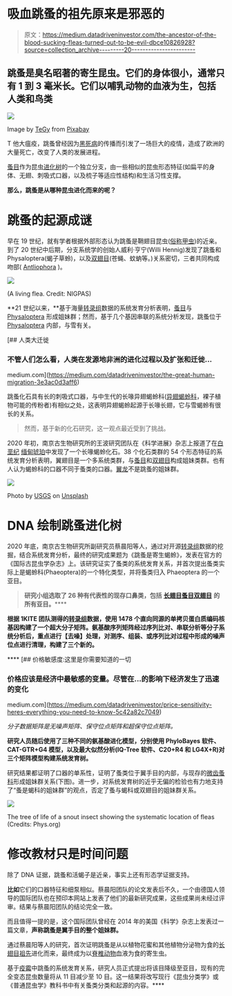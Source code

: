 # 吸血跳蚤的祖先原来是邪恶的

> 原文：<https://medium.datadriveninvestor.com/the-ancestor-of-the-blood-sucking-fleas-turned-out-to-be-evil-dbce10826928?source=collection_archive---------20----------------------->

## 跳蚤是臭名昭著的寄生昆虫。它们的身体很小，通常只有 1 到 3 毫米长。它们以哺乳动物的血液为生，包括人类和鸟类

![](img/8d33ac056845e2323f58aa4b4fa33d58.png)

Image by [TeGy](https://pixabay.com/users/tegy-3785262/?utm_source=link-attribution&utm_medium=referral&utm_campaign=image&utm_content=1832201) from [Pixabay](https://pixabay.com/?utm_source=link-attribution&utm_medium=referral&utm_campaign=image&utm_content=1832201)

T 他大瘟疫，跳蚤曾经因为[黑死病](https://en.wikipedia.org/wiki/Black_Death)的传播而引发了一场巨大的疫情，造成了欧洲的大量死亡，改变了人类的发展进程。

[蚤目](https://en.wikipedia.org/wiki/Siphonaptera)作为昆虫[进化树](https://en.wikipedia.org/wiki/Phylogenetics)的一个独立分支，由一些相似的昆虫形态特征(如扁平的身体、无翅、刺吸式口器，以及梳子等适应性结构)和生活习性支撑。

**那么，跳蚤是从哪种昆虫进化而来的呢？**

# **跳蚤的起源成谜**

早在 19 世纪，就有学者根据外部形态认为跳蚤是鞘翅目昆虫([俗称甲虫](https://en.wikipedia.org/wiki/Beetle))的近亲。到了 20 世纪中后期，分支系统学的创始人威利·亨宁(Willi Hennig)发现了跳蚤和 Physaloptera(蝎子草蛉)，以及[双翅目](https://en.wikipedia.org/wiki/Fly)(苍蝇、蚊蚋等。)关系密切，三者共同构成吻部( [Antliophora](https://en.wikipedia.org/wiki/Panorpida) )。

![](img/1f1cee04c974385b057ecc350c123f37.png)

(A living flea. Credit: NIGPAS)

**21 世纪以来，**基于海量[转录组](https://en.wikipedia.org/wiki/Transcriptome)数据的系统发育分析表明，[蚤目](https://en.wikipedia.org/wiki/Flea)与 [Physaloptera](https://en.wikipedia.org/wiki/Physaloptera) 形成姐妹群；然而，基于几个基因串联的系统分析发现，跳蚤位于 [Physaloptera](https://en.wikipedia.org/wiki/Physaloptera) 内部，与雪有关。

[](https://medium.com/datadriveninvestor/the-great-human-migration-3e3ac0d3aff6) [## 人类大迁徙

### 不管人们怎么看，人类在发源地非洲的进化过程以及扩张和迁徙…

medium.com](https://medium.com/datadriveninvestor/the-great-human-migration-3e3ac0d3aff6) 

跳蚤化石具有长的刺吸式口器，与中生代的长喙异翅蝎蛉科([异翅蝎蛉科](https://en.wikipedia.org/wiki/Aneuretopsychidae)，裸子植物可能的传粉者)有相似之处，这表明异翅蝎蛉起源于长喙长翅，它与雪蝎蛉有很长的关系。

> 然而，基于新的化石研究，这一观点最近受到了挑战。

2020 年初，南京古生物研究所的王波研究团队在《科学进展》杂志上报道了在[白垩纪](https://en.wikipedia.org/wiki/Cretaceous) [缅甸琥珀](https://en.wikipedia.org/wiki/Burmese_amber)中发现了一个长喙蝎蛉化石。38 个化石类群的 54 个形态特征的系统发育分析表明，翼翅目是一个多系统类群，与[蚤目](https://en.wikipedia.org/wiki/Flea)和[双翅目](https://en.wikipedia.org/wiki/Fly)构成姐妹类群。也有人认为蝎蛉科的口器不同于蚤类的口器。[翼龙](https://www.thefreedictionary.com/-pteran)不是跳蚤的姐妹群。

![](img/8e52627b69f4157d37de83188c6c9980.png)

Photo by [USGS](https://unsplash.com/@usgs?utm_source=unsplash&utm_medium=referral&utm_content=creditCopyText) on [Unsplash](https://unsplash.com/s/photos/fly-fiction?utm_source=unsplash&utm_medium=referral&utm_content=creditCopyText)

# **DNA 绘制跳蚤进化树**

2020 年底，南京古生物研究所副研究员蔡晨阳等人，通过对开源[转录组](https://en.wikipedia.org/wiki/Transcriptome)数据的挖掘，结合系统发育分析，最终的研究成果题为《跳蚤是寄生蝎蛉》，发表在官方的《国际古昆虫学杂志》上。该研究证实了蚤类的系统发育关系，并首次提出蚤类实际上是蝎蛉科(Phaeoptera)的一个特化类型，并将蚤类归入 Phaeoptera 的一个亚目。

> **研究小组选取了 26 种有代表性的现存口鼻类，包括** [**长翅目**](https://en.wikipedia.org/wiki/Mecoptera)**[**蚤目**](https://en.wikipedia.org/wiki/Flea)**[**双翅目**](https://en.wikipedia.org/wiki/Fly) **的所有亚目。******

****根据 1KITE 团队测得的[转录组](https://en.wikipedia.org/wiki/Transcriptome)数据，使用 1478 个直向同源的单拷贝蛋白质编码核基因构建了一个超大分子矩阵。氨基酸序列矩阵经过序列比对、串联分析等分子系统分析后，重点进行**【去噪】**处理，对测序、组装、或序列比对过程中形成的噪声位点进行清理，构建了三个新的。****

****[](https://medium.com/datadriveninvestor/price-sensitivity-heres-everything-you-need-to-know-5c42a82c7049) [## 价格敏感度:这里是你需要知道的一切

### 价格应该是经济中最敏感的变量。尽管在…的影响下经济发生了迅速的变化

medium.com](https://medium.com/datadriveninvestor/price-sensitivity-heres-everything-you-need-to-know-5c42a82c7049) 

*分子数据矩阵是无噪声矩阵、保守位点矩阵和超保守位点矩阵。*

**研究人员随后使用了三种不同的氨基酸进化模型，分别使用 PhyloBayes 软件、CAT-GTR+G4 模型，以及最大似然分析(IQ-Tree 软件、C20+R4 和 LG4X+R)对三个矩阵模型构建系统发育树。**

研究结果都证明了口器的单系性，证明了蚤类位于翼手目的内部，与现存的[微齿蚤科](https://en.wikipedia.org/wiki/Nannochoristidae)形成姐妹群关系(下图)。进一步，对系统发育树的近乎无偏的检验也有力地支持了“蚤是蝎科的姐妹群”的观点，否定了蚤与蝎科或双翅目的姐妹群关系。

![](img/19a4b7a0806887e76ce03b8caa7d988f.png)

The tree of life of a snout insect showing the systematic location of fleas (Credits: Phys.org)

# **修改教材只是时间问题**

除了 DNA 证据，跳蚤和活蝎子是近亲，事实上还有形态学证据支持。

**比如**它们的口器特征和细泵相似。蔡晨阳团队的论文发表后不久，一个由德国人领导的国际团队也在预印本网站上发表了他们的最新研究成果，这些成果尚未经过评审。结果与蔡晨阳团队的结论完全一致。

而且值得一提的是，这个国际团队曾经在 2014 年的美国《科学》杂志上发表过一篇文章，**声称跳蚤是翼手目的整个姐妹群。**

通过蔡晨阳等人的研究，首次证明跳蚤是从以植物花蜜和其他植物分泌物为食的[长翅目祖先](https://en.wikipedia.org/wiki/Mecoptera)进化而来，最终成为以[脊椎动物](https://en.wikipedia.org/wiki/Vertebrate)血液为食的寄生虫。

基于[疫霉](https://en.wikipedia.org/wiki/Phytophthora)中跳蚤的系统发育关系，研究人员正式提出将该目降级至亚目，现有的完全变态昆虫数量将从 11 目减少至 10 目。这一结果将改写现行《昆虫分类学》或《普通昆虫学》教科书中有关蚤类分类和起源的内容。****